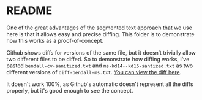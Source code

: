 # README

One of the great advantages of the segmented text approach that we use here is that it allows easy and precise diffing. This folder is to demonstrate how this works as a proof-of-concept.

Github shows diffs for versions of the same file, but it doesn’t trivially allow two different files to be diffed. So to demonstrate how diffing works, I've pasted `bendall-cv-sanitized.txt` and `ms-kd14--kd15-santized.txt` as two different versions of `diff-bendall-ms.txt`. [You can view the diff here](https://github.com/sujato/bendall-cv/commit/b578fbf3549291ef839fae2711b43790b9fe55ef).

It doesn't work 100%, as Github's automatic doesn't represent all the diffs properly, but it's good enough to see the concept. 
